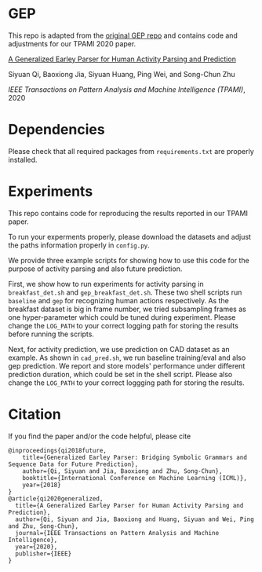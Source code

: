 # GEP

This repo is adapted from the [original GEP repo](https://github.com/SiyuanQi/generalized-earley-parser) and contains code and adjustments for our TPAMI 2020 paper.

[A Generalized Earley Parser for Human Activity Parsing and Prediction](https://ieeexplore.ieee.org/stamp/stamp.jsp?tp=&arnumber=9018126)

Siyuan Qi, Baoxiong Jia, Siyuan Huang, Ping Wei, and Song-Chun Zhu

*IEEE Transactions on Pattern Analysis and Machine Intelligence (TPAMI)*, 2020


# Dependencies

Please check that all required packages from ```requirements.txt``` are properly installed.


# Experiments

This repo contains code for reproducing the results reported in our TPAMI paper.

To run your experments properly, please download the datasets and adjust the paths information properly in ```config.py```.

We provide three example scripts for showing how to use this code for the purpose of activity parsing and also future prediction.

First, we show how to run experiments for activity parsing in ```breakfast_det.sh``` and ```gep_breakfast_det.sh```. These two shell scripts run ```baseline``` and ```gep``` for recognizing human actions respectively. As the breakfast dataset is big in frame number, we tried subsampling frames as one hyper-parameter which could be tuned during experiment. Please change the ```LOG_PATH``` to your correct logging path for storing the results before running the scripts.

Next, for activity prediction, we use prediction on CAD dataset as an example. As shown in ```cad_pred.sh```, we run baseline training/eval and also gep prediction. We report and store models' performance under different prediction duration, which could be set in the shell script. Please also change the ```LOG_PATH``` to your correct loggging path for storing the results.



# Citation

If you find the paper and/or the code helpful, please cite
```
@inproceedings{qi2018future,
    title={Generalized Earley Parser: Bridging Symbolic Grammars and Sequence Data for Future Prediction},
    author={Qi, Siyuan and Jia, Baoxiong and Zhu, Song-Chun},
    booktitle={International Conference on Machine Learning (ICML)},
    year={2018}
}
@article{qi2020generalized,
  title={A Generalized Earley Parser for Human Activity Parsing and Prediction},
  author={Qi, Siyuan and Jia, Baoxiong and Huang, Siyuan and Wei, Ping and Zhu, Song-Chun},
  journal={IEEE Transactions on Pattern Analysis and Machine Intelligence},
  year={2020},
  publisher={IEEE}
}
```

